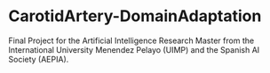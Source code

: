 # CarotidArtery-DomainAdaptation
Final Project for the Artificial Intelligence Research Master from the International University Menendez Pelayo (UIMP) and the Spanish AI Society (AEPIA).
